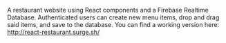 A restaurant website using React components and a Firebase Realtime Database. Authenticated users can create new menu items, drop and drag said items, and save to the database. You can find a working version here: http://react-restaurant.surge.sh/